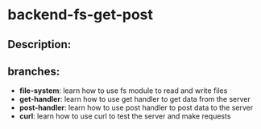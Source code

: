 # backend-fs-get-post

## Description:

## branches:

- **file-system**: learn how to use fs module to read and write files
- **get-handler**: learn how to use get handler to get data from the server
- **post-handler**: learn how to use post handler to post data to the server
- **curl**: learn how to use curl to test the server and make requests